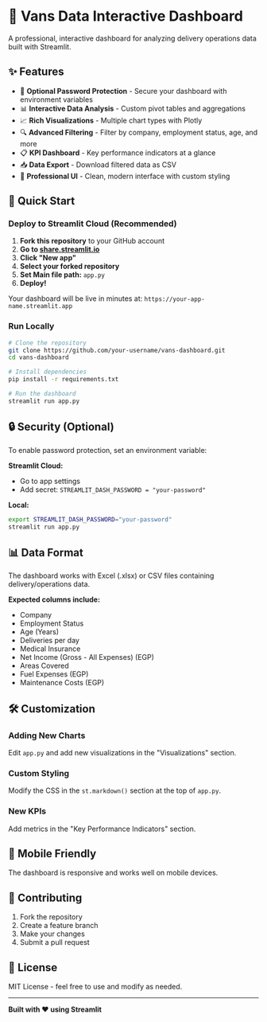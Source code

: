 # 🚐 Vans Data Interactive Dashboard

A professional, interactive dashboard for analyzing delivery operations data built with Streamlit.

## ✨ Features

- 🔐 **Optional Password Protection** - Secure your dashboard with environment variables
- 📊 **Interactive Data Analysis** - Custom pivot tables and aggregations
- 📈 **Rich Visualizations** - Multiple chart types with Plotly
- 🔍 **Advanced Filtering** - Filter by company, employment status, age, and more
- 📋 **KPI Dashboard** - Key performance indicators at a glance
- 📥 **Data Export** - Download filtered data as CSV
- 🎨 **Professional UI** - Clean, modern interface with custom styling

## 🚀 Quick Start

### Deploy to Streamlit Cloud (Recommended)

1. **Fork this repository** to your GitHub account
2. **Go to [share.streamlit.io](https://share.streamlit.io)**
3. **Click "New app"**
4. **Select your forked repository**
5. **Set Main file path:** `app.py`
6. **Deploy!**

Your dashboard will be live in minutes at: `https://your-app-name.streamlit.app`

### Run Locally

```bash
# Clone the repository
git clone https://github.com/your-username/vans-dashboard.git
cd vans-dashboard

# Install dependencies
pip install -r requirements.txt

# Run the dashboard
streamlit run app.py
```

## 🔒 Security (Optional)

To enable password protection, set an environment variable:

**Streamlit Cloud:**
- Go to app settings
- Add secret: `STREAMLIT_DASH_PASSWORD = "your-password"`

**Local:**
```bash
export STREAMLIT_DASH_PASSWORD="your-password"
streamlit run app.py
```

## 📊 Data Format

The dashboard works with Excel (.xlsx) or CSV files containing delivery/operations data. 

**Expected columns include:**
- Company
- Employment Status
- Age (Years)
- Deliveries per day
- Medical Insurance
- Net Income (Gross - All Expenses) (EGP)
- Areas Covered
- Fuel Expenses (EGP)
- Maintenance Costs (EGP)

## 🛠️ Customization

### Adding New Charts
Edit `app.py` and add new visualizations in the "Visualizations" section.

### Custom Styling
Modify the CSS in the `st.markdown()` section at the top of `app.py`.

### New KPIs
Add metrics in the "Key Performance Indicators" section.

## 📱 Mobile Friendly

The dashboard is responsive and works well on mobile devices.

## 🤝 Contributing

1. Fork the repository
2. Create a feature branch
3. Make your changes
4. Submit a pull request

## 📄 License

MIT License - feel free to use and modify as needed.

---

**Built with ❤️ using Streamlit**